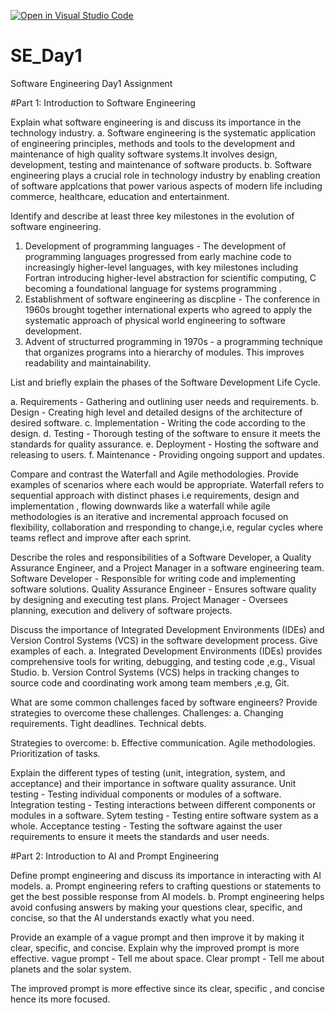 [![Open in Visual Studio Code](https://classroom.github.com/assets/open-in-vscode-2e0aaae1b6195c2367325f4f02e2d04e9abb55f0b24a779b69b11b9e10269abc.svg)](https://classroom.github.com/online_ide?assignment_repo_id=18390611&assignment_repo_type=AssignmentRepo)
# SE_Day1
Software Engineering Day1 Assignment

#Part 1: Introduction to Software Engineering

Explain what software engineering is and discuss its importance in the technology industry.
a. Software engineering is the systematic application of engineering principles, methods and tools to the development and maintenance of high quality software systems.It involves design, development, testing and maintenance of software products.
b. Software engineering plays a crucial role in technology industry by enabling creation of software applcations that power various aspects of modern life including commerce, healthcare, education and entertainment.

Identify and describe at least three key milestones in the evolution of software engineering.

1. Development of programming languages - The development of programming languages progressed from early machine code to increasingly higher-level languages, with key milestones 
   including Fortran introducing higher-level abstraction for scientific computing, C becoming a foundational language for systems programming .
2. Establishment of software engineering as discpline - The conference in 1960s brought together international experts who agreed to apply the systematic approach of physical world 
   engineering to software development.
3. Advent of structurred programming in 1970s - a programming technique that organizes programs into a hierarchy of modules. This improves readability and maintainability.

List and briefly explain the phases of the Software Development Life Cycle.

a. Requirements - Gathering and outlining user needs and requirements.
b. Design - Creating high level and detailed designs of the architecture of desired software.
c. Implementation - Writing the code according to the design.
d. Testing - Thorough testing of the software to ensure it meets the standards for quality assurance.
e. Deployment - Hosting the software and releasing to users.
f. Maintenance - Providing ongoing support and updates.

Compare and contrast the Waterfall and Agile methodologies. Provide examples of scenarios where each would be appropriate.
Waterfall refers to sequential approach with distinct phases i.e requirements, design and implementation , flowing downwards like a waterfall while agile methodologies is an iterative and incremental approach focused on flexibility, collaboration and rresponding to change,i.e, regular cycles where teams reflect and improve after each sprint. 

Describe the roles and responsibilities of a Software Developer, a Quality Assurance Engineer, and a Project Manager in a software engineering team.
Software Developer - Responsible for writing code and implementing software solutions.
Quality Assurance Engineer - Ensures software quality by designing and executing test plans.
Project Manager - Oversees planning, execution and delivery of software projects.

Discuss the importance of Integrated Development Environments (IDEs) and Version Control Systems (VCS) in the software development process. Give examples of each.
a. Integrated Development Environments (IDEs) provides comprehensive tools for writing, debugging, and testing code ,e.g., Visual Studio.
b. Version Control Systems (VCS) helps in tracking changes to source code and coordinating work among team members ,e.g, Git. 

What are some common challenges faced by software engineers? Provide strategies to overcome these challenges.
Challenges:
a. Changing requirements.
   Tight deadlines.
   Technical debts.

 Strategies to overcome:
 b. Effective communication.
    Agile methodologies.
    Prioritization of tasks.
   
Explain the different types of testing (unit, integration, system, and acceptance) and their importance in software quality assurance.
Unit testing - Testing individual components or modules of a software.
Integration testing - Testing interactions between different components or modules in a software.
Sytem testing - Testing entire software system as a whole.
Acceptance testing - Testing the software against the user requirements to ensure it meets the standards and user needs.

#Part 2: Introduction to AI and Prompt Engineering


Define prompt engineering and discuss its importance in interacting with AI models.
a. Prompt engineering refers to crafting questions or statements to get the best possible response from AI models.
b. Prompt engineering helps avoid confusing answers by making your questions clear, specific, and concise, so that the AI understands exactly what you need.

Provide an example of a vague prompt and then improve it by making it clear, specific, and concise. Explain why the improved prompt is more effective.
vague prompt - Tell me about space.
Clear prompt - Tell me about planets and the solar system.

The improved prompt is more effective since its clear, specific , and concise hence its more focused.

